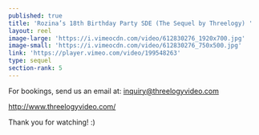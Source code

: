 ```yaml
---
published: true
title: 'Rozina’s 18th Birthday Party SDE (The Sequel by Threelogy) '
layout: reel
image-large: 'https://i.vimeocdn.com/video/612830276_1920x700.jpg'
image-small: 'https://i.vimeocdn.com/video/612830276_750x500.jpg'
link: 'https://player.vimeo.com/video/199548263'
type: sequel
section-rank: 5
---
```

For bookings, send us an email at: inquiry@threelogyvideo.com

http://www.threelogyvideo.com/

Thank you for watching! :)